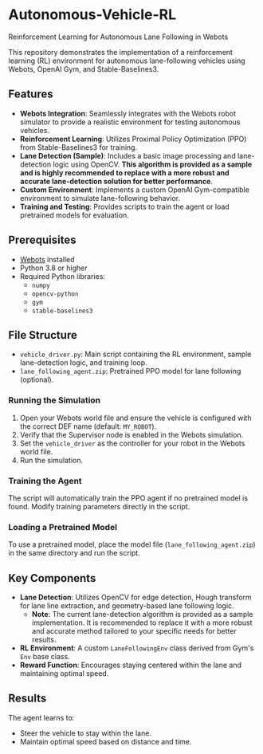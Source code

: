 # Autonomous-Vehicle-RL
Reinforcement Learning for Autonomous Lane Following in Webots

This repository demonstrates the implementation of a reinforcement learning (RL) environment for autonomous lane-following vehicles using Webots, OpenAI Gym, and Stable-Baselines3.

## Features

- **Webots Integration**: Seamlessly integrates with the Webots robot simulator to provide a realistic environment for testing autonomous vehicles.
- **Reinforcement Learning**: Utilizes Proximal Policy Optimization (PPO) from Stable-Baselines3 for training.
- **Lane Detection (Sample)**: Includes a basic image processing and lane-detection logic using OpenCV. **This algorithm is provided as a sample and is highly recommended to replace with a more robust and accurate lane-detection solution for better performance**.
- **Custom Environment**: Implements a custom OpenAI Gym-compatible environment to simulate lane-following behavior.
- **Training and Testing**: Provides scripts to train the agent or load pretrained models for evaluation.

## Prerequisites

- [Webots](https://cyberbotics.com/) installed
- Python 3.8 or higher
- Required Python libraries:
  - `numpy`
  - `opencv-python`
  - `gym`
  - `stable-baselines3`

 ## File Structure

- `vehicle_driver.py`: Main script containing the RL environment, sample lane-detection logic, and training loop.
- `lane_following_agent.zip`: Pretrained PPO model for lane following (optional).

### Running the Simulation

1. Open your Webots world file and ensure the vehicle is configured with the correct DEF name (default: `MY_ROBOT`).
2. Verify that the Supervisor node is enabled in the Webots simulation.
3. Set the `vehicle_driver` as the controller for your robot in the Webots world file.
4. Run the simulation.

### Training the Agent

The script will automatically train the PPO agent if no pretrained model is found. Modify training parameters directly in the script.

### Loading a Pretrained Model

To use a pretrained model, place the model file (`lane_following_agent.zip`) in the same directory and run the script.

## Key Components

- **Lane Detection**: Utilizes OpenCV for edge detection, Hough transform for lane line extraction, and geometry-based lane following logic. 
  - **Note**: The current lane-detection algorithm is provided as a sample implementation. It is recommended to replace it with a more robust and accurate method tailored to your specific needs for better results.
- **RL Environment**: A custom `LaneFollowingEnv` class derived from Gym's `Env` base class.
- **Reward Function**: Encourages staying centered within the lane and maintaining optimal speed.

## Results

The agent learns to:
- Steer the vehicle to stay within the lane.
- Maintain optimal speed based on distance and time.
